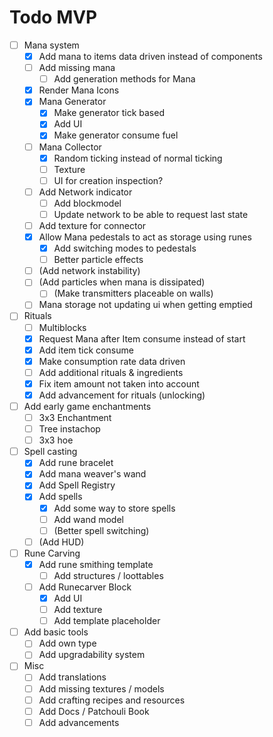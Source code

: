 # Todo MVP
* [ ] Mana system
    * [X] Add mana to items data driven instead of components
    * [ ] Add missing mana
        * [ ] Add generation methods for Mana
    * [X] Render Mana Icons
    * [X] Mana Generator
        * [X] Make generator tick based
        * [X] Add UI
        * [X] Make generator consume fuel
    * [ ] Mana Collector
        * [X] Random ticking instead of normal ticking
        * [ ] Texture
        * [ ] UI for creation inspection?
    * [ ] Add Network indicator
        * [ ] Add blockmodel
        * [ ] Update network to be able to request last state
    * [ ] Add texture for connector
    * [X] Allow Mana pedestals to act as storage using runes
      * [X] Add switching modes to pedestals
      * [ ] Better particle effects
  * [ ] (Add network instability)
  * [ ] (Add particles when mana is dissipated)
    * [ ] \(Make transmitters placeable on walls\) 
  * [ ] Mana storage not updating ui when getting emptied
* [ ] Rituals
    * [ ] Multiblocks
    * [X] Request Mana after Item consume instead of start
    * [X] Add item tick consume
    * [X] Make consumption rate data driven
    * [ ] Add additional rituals & ingredients
  * [X] Fix item amount not taken into account
  * [X] Add advancement for rituals (unlocking)
* [ ] Add early game enchantments
    * [ ] 3x3 Enchantment
    * [ ] Tree instachop
    * [ ] 3x3 hoe
* [ ] Spell casting
    * [X] Add rune bracelet
    * [X] Add mana weaver's wand
    * [X] Add Spell Registry
  * [X] Add spells
    * [X] Add some way to store spells
    * [ ] Add wand model
    * [ ] (Better spell switching)
  * [ ] (Add HUD)
* [ ] Rune Carving
    * [X] Add rune smithing template
        * [ ] Add structures / loottables
    * [ ] Add Runecarver Block
        * [X] Add UI
        * [ ] Add texture
        * [ ] Add template placeholder
* [ ] Add basic tools
    * [ ] Add own type
    * [ ] Add upgradability system
* [ ] Misc
    * [ ] Add translations
    * [ ] Add missing textures / models
    * [ ] Add crafting recipes and resources
    * [ ] Add Docs / Patchouli Book
    * [ ] Add advancements
